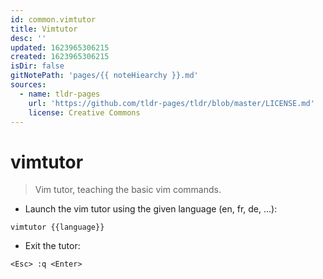 ```yaml
---
id: common.vimtutor
title: Vimtutor
desc: ''
updated: 1623965306215
created: 1623965306215
isDir: false
gitNotePath: 'pages/{{ noteHiearchy }}.md'
sources:
  - name: tldr-pages
    url: 'https://github.com/tldr-pages/tldr/blob/master/LICENSE.md'
    license: Creative Commons
---
```

# vimtutor

> Vim tutor, teaching the basic vim commands.

- Launch the vim tutor using the given language (en, fr, de, ...):

`vimtutor {{language}}`

- Exit the tutor:

`<Esc> :q <Enter>`

